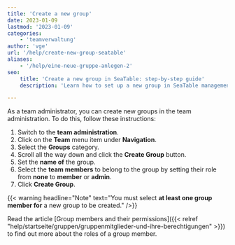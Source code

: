 ```yaml
---
title: 'Create a new group'
date: 2023-01-09
lastmod: '2023-01-09'
categories:
    - 'teamverwaltung'
author: 'vge'
url: '/help/create-new-group-seatable'
aliases:
    - '/help/eine-neue-gruppe-anlegen-2'
seo:
    title: 'Create a new group in SeaTable: step-by-step guide'
    description: 'Learn how to set up a new group in SeaTable management, assign members and define roles for clear teamwork and organization.'

---
```


As a team administrator, you can create new groups in the team administration. To do this, follow these instructions:

1. Switch to the **team administration**.
2. Click on the **Team** menu item under **Navigation**.
3. Select the **Groups** category.
4. Scroll all the way down and click the **Create Group** button.
5. Set the **name of** the group.
6. Select the **team members** to belong to the group by setting their role from **none** to **member** or **admin**.
7. Click **Create Group**.

{{< warning  headline="Note"  text="You must select **at least one group member for** a new group to be created." />}}

Read the article [Group members and their permissions]({{< relref "help/startseite/gruppen/gruppenmitglieder-und-ihre-berechtigungen" >}}) to find out more about the roles of a group member.
